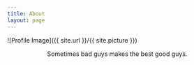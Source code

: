 ```yaml
---
title: About
layout: page
---
```

![Profile Image]({{ site.url }}/{{ site.picture }})  
  
    
  
  
<center>Sometimes bad guys makes the best good guys.</center>
